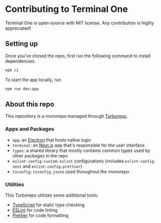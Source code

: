 # Contributing to Terminal One

Terminal One is open-source with MIT license. Any contribution is highly appreciated!

## Setting up

Once you've cloned the repo, first run the following command to install dependencies.

```bash
npm ci
```

To start the app locally, run

```bash
npm run dev:app
```

## About this repo

This repository is a monorepo managed through [Turborepo](https://turbo.build/repo).

### Apps and Packages

- `app`: an [Electron](https://www.electronjs.org/) that hosts native logic
- `terminal`: an [Next.js](https://nextjs.org/) app that's responsible for the user interface
- `types`: a shared library that mostly contains common types used by other packages in the repo
- `eslint-config-custom`: `eslint` configurations (includes `eslint-config-next` and `eslint-config-prettier`)
- `tsconfig`: `tsconfig.json`s used throughout the monorepo

### Utilities

This Turborepo utilizes some additional tools:

- [TypeScript](https://www.typescriptlang.org/) for static type checking
- [ESLint](https://eslint.org/) for code linting
- [Prettier](https://prettier.io) for code formatting

